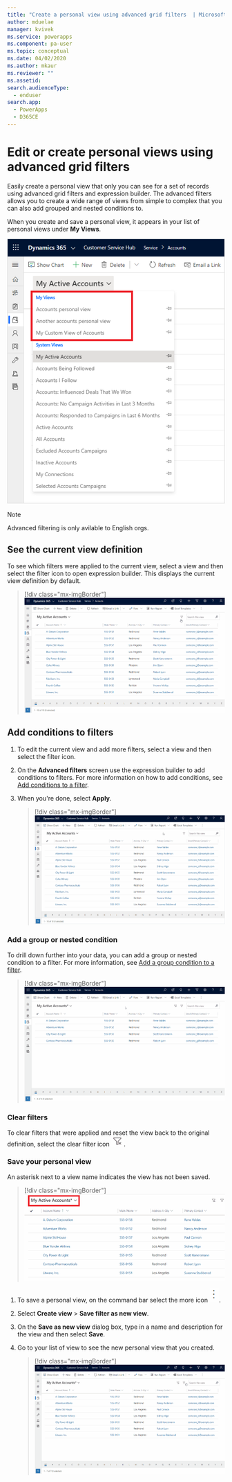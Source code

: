 ```yaml
---
title: "Create a personal view using advanced grid filters  | MicrosoftDocs"
author: mduelae
manager: kvivek
ms.service: powerapps
ms.component: pa-user
ms.topic: conceptual
ms.date: 04/02/2020
ms.author: mkaur
ms.reviewer: ""
ms.assetid: 
search.audienceType: 
  - enduser
search.app: 
  - PowerApps
  - D365CE
---
```

# Edit or create personal views using advanced grid filters 

Easily create a personal view that only you can see for a set of records using advanced grid filters and expression builder. The advanced filters allows you to create a wide range of views from simple to complex that you can also add grouped and nested conditions to.

When you create and save a personal view, it appears in your list of personal views under **My Views**.

![Personal views](media/my_peronsal_view.png "Personal views")

> [!NOTE]
> Advanced filtering is only avilable to English orgs. 

## See the current view definition

To see which filters were applied to the current view, select a view and then select the filter icon to open expression builder. This displays the current view definition by default.

   > [!div class="mx-imgBorder"] 
   > ![Current view definition](media/current_view_def.gif "Current view definition")

## Add conditions to filters

1. To edit the current view and add more filters, select a view and then select the filter icon.
2. On the **Advanced filters** screen use the expression builder to add conditions to filters. For more information on how to add conditions, see [Add conditions to a filter](https://docs.microsoft.com/powerapps/maker/model-driven-apps/create-edit-view-filters#add-conditions-to-a-filter).
3. When you're done, select **Apply**. 

   > [!div class="mx-imgBorder"] 
   > ![Add filters](media/add_filters.gif "Add filters")

### Add a group or nested condition 

To drill down further into your data, you can add a group or nested condition to a filter. For more information, see [Add a group condition to a filter](https://docs.microsoft.com/powerapps/maker/model-driven-apps/create-edit-view-filters#add-a-group-condition-to-a-filter).

   > [!div class="mx-imgBorder"] 
   > ![Add a group or nested condition](media/group_condition.gif "Add a group or nested condition")

### Clear filters

To clear filters that were applied and reset the view back to the original definition, select the clear filter icon ![Clear filter icon](media/clear_filter_icon.png "Clear filter icon").

### Save your personal view

An asterisk next to a view name indicates the view has not been saved. 

   > [!div class="mx-imgBorder"] 
   >![Unsaved view](media/unsaved_view.png "Unsaved view")

1. To save a personal view, on the command bar select the more icon ![More icon](media/commandbar_more_icon.png "More icon"). 
2. Select **Create view** > **Save filter as new view**.
3. On the **Save as new view** dialog box, type in a name and description for the view and then select **Save**.
4. Go to your list of view to see the new personal view that you created.
 
   > [!div class="mx-imgBorder"] 
   > ![Save a personal view](media/save_personal_view.gif "Save a personal view")


   
